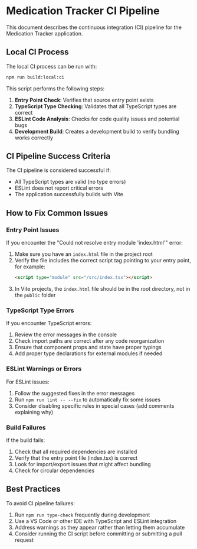 # Medication Tracker CI Pipeline

This document describes the continuous integration (CI) pipeline for the Medication Tracker application.

## Local CI Process

The local CI process can be run with:

```bash
npm run build:local:ci
```

This script performs the following steps:

1. **Entry Point Check**: Verifies that source entry point exists
2. **TypeScript Type Checking**: Validates that all TypeScript types are correct
3. **ESLint Code Analysis**: Checks for code quality issues and potential bugs
4. **Development Build**: Creates a development build to verify bundling works correctly

## CI Pipeline Success Criteria

The CI pipeline is considered successful if:

- All TypeScript types are valid (no type errors)
- ESLint does not report critical errors
- The application successfully builds with Vite

## How to Fix Common Issues

### Entry Point Issues

If you encounter the "Could not resolve entry module 'index.html'" error:

1. Make sure you have an `index.html` file in the project root
2. Verify the file includes the correct script tag pointing to your entry point, for example:
   ```html
   <script type="module" src="/src/index.tsx"></script>
   ```
3. In Vite projects, the `index.html` file should be in the root directory, not in the `public` folder

### TypeScript Type Errors

If you encounter TypeScript errors:

1. Review the error messages in the console
2. Check import paths are correct after any code reorganization
3. Ensure that component props and state have proper typings
4. Add proper type declarations for external modules if needed

### ESLint Warnings or Errors

For ESLint issues:

1. Follow the suggested fixes in the error messages
2. Run `npm run lint -- --fix` to automatically fix some issues
3. Consider disabling specific rules in special cases (add comments explaining why)

### Build Failures

If the build fails:

1. Check that all required dependencies are installed
2. Verify that the entry point file (index.tsx) is correct
3. Look for import/export issues that might affect bundling
4. Check for circular dependencies

## Best Practices

To avoid CI pipeline failures:

1. Run `npm run type-check` frequently during development
2. Use a VS Code or other IDE with TypeScript and ESLint integration
3. Address warnings as they appear rather than letting them accumulate
4. Consider running the CI script before committing or submitting a pull request 